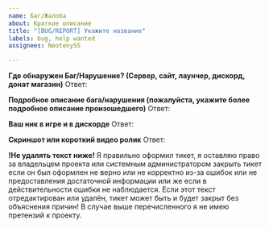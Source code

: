 ```yaml
---
name: Баг/Жалоба
about: Краткое описание
title: "[BUG/REPORT] Укажите название"
labels: bug, help wanted
assignees: NeotenySS

---
```


**Где обнаружен Баг/Нарушение? (Сервер, сайт, лаунчер, дискорд, донат магазин)**
Ответ:

**Подробное описание бага/нарушения (пожалуйста, укажите более подробное описание произошедшего)**
Ответ:

**Ваш ник в игре и в дискорде**
Ответ:

**Скриншот или короткий видео ролик**
Ответ:


**!Не удалять текст ниже!**
Я правильно оформил тикет, я оставляю право за владельцем проекта или системным администратором закрыть тикет если он был оформлен не верно или не корректно из-за ошибок или не предоставления достаточной информации или же если в действительности ошибки не наблюдается. Если этот текст отредактирован или удалён, тикет может быть и будет закрыт без объяснения причин! В случае выше перечисленного я не имею претензий к проекту.
